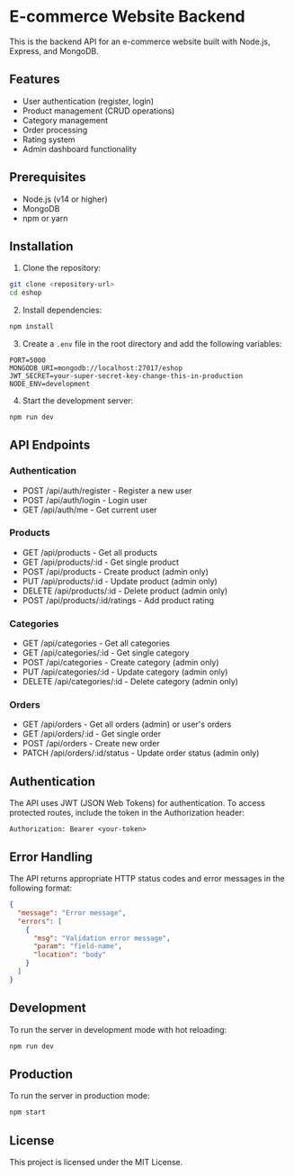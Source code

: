 # E-commerce Website Backend

This is the backend API for an e-commerce website built with Node.js, Express, and MongoDB.

## Features

- User authentication (register, login)
- Product management (CRUD operations)
- Category management
- Order processing
- Rating system
- Admin dashboard functionality

## Prerequisites

- Node.js (v14 or higher)
- MongoDB
- npm or yarn

## Installation

1. Clone the repository:
```bash
git clone <repository-url>
cd eshop
```

2. Install dependencies:
```bash
npm install
```

3. Create a `.env` file in the root directory and add the following variables:
```
PORT=5000
MONGODB_URI=mongodb://localhost:27017/eshop
JWT_SECRET=your-super-secret-key-change-this-in-production
NODE_ENV=development
```

4. Start the development server:
```bash
npm run dev
```

## API Endpoints

### Authentication
- POST /api/auth/register - Register a new user
- POST /api/auth/login - Login user
- GET /api/auth/me - Get current user

### Products
- GET /api/products - Get all products
- GET /api/products/:id - Get single product
- POST /api/products - Create product (admin only)
- PUT /api/products/:id - Update product (admin only)
- DELETE /api/products/:id - Delete product (admin only)
- POST /api/products/:id/ratings - Add product rating

### Categories
- GET /api/categories - Get all categories
- GET /api/categories/:id - Get single category
- POST /api/categories - Create category (admin only)
- PUT /api/categories/:id - Update category (admin only)
- DELETE /api/categories/:id - Delete category (admin only)

### Orders
- GET /api/orders - Get all orders (admin) or user's orders
- GET /api/orders/:id - Get single order
- POST /api/orders - Create new order
- PATCH /api/orders/:id/status - Update order status (admin only)

## Authentication

The API uses JWT (JSON Web Tokens) for authentication. To access protected routes, include the token in the Authorization header:

```
Authorization: Bearer <your-token>
```

## Error Handling

The API returns appropriate HTTP status codes and error messages in the following format:

```json
{
  "message": "Error message",
  "errors": [
    {
      "msg": "Validation error message",
      "param": "field-name",
      "location": "body"
    }
  ]
}
```

## Development

To run the server in development mode with hot reloading:

```bash
npm run dev
```

## Production

To run the server in production mode:

```bash
npm start
```

## License

This project is licensed under the MIT License. 